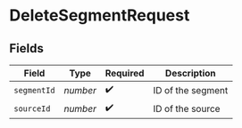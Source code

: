 # DeleteSegmentRequest


## Fields

| Field              | Type               | Required           | Description        |
| ------------------ | ------------------ | ------------------ | ------------------ |
| `segmentId`        | *number*           | :heavy_check_mark: | ID of the segment  |
| `sourceId`         | *number*           | :heavy_check_mark: | ID of the source   |